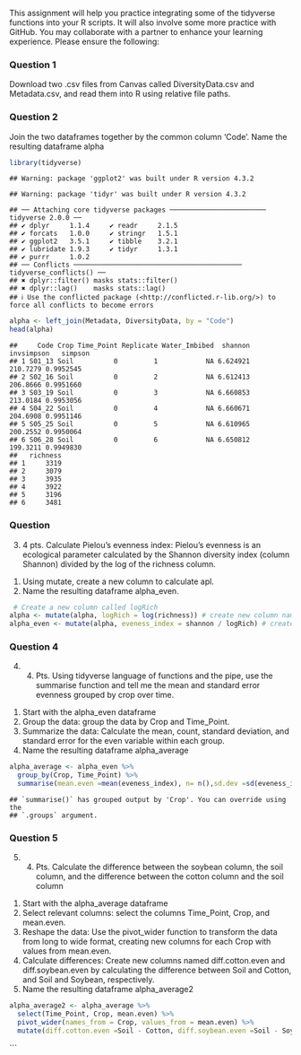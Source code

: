 This assignment will help you practice integrating some of the tidyverse
functions into your R scripts. It will also involve some more practice
with GitHub. You may collaborate with a partner to enhance your learning
experience. Please ensure the following:

### Question 1

Download two .csv files from Canvas called DiversityData.csv and
Metadata.csv, and read them into R using relative file paths.

### Question 2

Join the two dataframes together by the common column ‘Code’. Name the
resulting dataframe alpha

``` r
library(tidyverse)
```

    ## Warning: package 'ggplot2' was built under R version 4.3.2

    ## Warning: package 'tidyr' was built under R version 4.3.2

    ## ── Attaching core tidyverse packages ──────────────────────── tidyverse 2.0.0 ──
    ## ✔ dplyr     1.1.4     ✔ readr     2.1.5
    ## ✔ forcats   1.0.0     ✔ stringr   1.5.1
    ## ✔ ggplot2   3.5.1     ✔ tibble    3.2.1
    ## ✔ lubridate 1.9.3     ✔ tidyr     1.3.1
    ## ✔ purrr     1.0.2     
    ## ── Conflicts ────────────────────────────────────────── tidyverse_conflicts() ──
    ## ✖ dplyr::filter() masks stats::filter()
    ## ✖ dplyr::lag()    masks stats::lag()
    ## ℹ Use the conflicted package (<http://conflicted.r-lib.org/>) to force all conflicts to become errors

``` r
alpha <- left_join(Metadata, DiversityData, by = "Code")
head(alpha)
```

    ##     Code Crop Time_Point Replicate Water_Imbibed  shannon invsimpson   simpson
    ## 1 S01_13 Soil          0         1            NA 6.624921   210.7279 0.9952545
    ## 2 S02_16 Soil          0         2            NA 6.612413   206.8666 0.9951660
    ## 3 S03_19 Soil          0         3            NA 6.660853   213.0184 0.9953056
    ## 4 S04_22 Soil          0         4            NA 6.660671   204.6908 0.9951146
    ## 5 S05_25 Soil          0         5            NA 6.610965   200.2552 0.9950064
    ## 6 S06_28 Soil          0         6            NA 6.650812   199.3211 0.9949830
    ##   richness
    ## 1     3319
    ## 2     3079
    ## 3     3935
    ## 4     3922
    ## 5     3196
    ## 6     3481

### Question

3.  4 pts. Calculate Pielou’s evenness index: Pielou’s evenness is an
    ecological parameter calculated by the Shannon diversity index
    (column Shannon) divided by the log of the richness column.

<!-- -->

1.  Using mutate, create a new column to calculate apl.
2.  Name the resulting dataframe alpha_even.

``` r
 # Create a new column called logRich
alpha <- mutate(alpha, logRich = log(richness)) # create new column named logRich that has the log of richness  # creating a new column of the log richness
alpha_even <- mutate(alpha, eveness_index = shannon / logRich) # create new column named Pielou’s evenness index that has the log of richness  
```

### Question 4

4.  4.  Pts. Using tidyverse language of functions and the pipe, use the
        summarise function and tell me the mean and standard error
        evenness grouped by crop over time.

<!-- -->

1.  Start with the alpha_even dataframe
2.  Group the data: group the data by Crop and Time_Point.
3.  Summarize the data: Calculate the mean, count, standard deviation,
    and standard error for the even variable within each group.
4.  Name the resulting dataframe alpha_average

``` r
alpha_average <- alpha_even %>% 
  group_by(Crop, Time_Point) %>% 
  summarise(mean.even =mean(eveness_index), n= n(),sd.dev =sd(eveness_index),std.err =sd.dev/sqrt(n))
```

    ## `summarise()` has grouped output by 'Crop'. You can override using the
    ## `.groups` argument.

### Question 5

5.  4.  Pts. Calculate the difference between the soybean column, the
        soil column, and the difference between the cotton column and
        the soil column

<!-- -->

1.  Start with the alpha_average dataframe
2.  Select relevant columns: select the columns Time_Point, Crop, and
    mean.even.
3.  Reshape the data: Use the pivot_wider function to transform the data
    from long to wide format, creating new columns for each Crop with
    values from mean.even.
4.  Calculate differences: Create new columns named diff.cotton.even and
    diff.soybean.even by calculating the difference between Soil and
    Cotton, and Soil and Soybean, respectively.
5.  Name the resulting dataframe alpha_average2

``` r
alpha_average2 <- alpha_average %>% 
  select(Time_Point, Crop, mean.even) %>% 
  pivot_wider(names_from = Crop, values_from = mean.even) %>% 
  mutate(diff.cotton.even =Soil - Cotton, diff.soybean.even =Soil - Soybean )
```

\`\`\`
